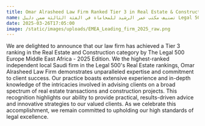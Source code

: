 ```yaml
---
title: Omar Alrasheed Law Firm Ranked Tier 3 in Real Estate & Construction by Legal 500 EMEA 2025
name: تصنيف مكتب عمر الرشيد للمحاماة في الفئة الثالثة ضمن دليل Legal 500 EMEA 2025 في مجال العقارات والإنشاءات
date: 2025-03-26T17:05:00
image: /static/images/uploads/EMEA_Leading_firm_2025_raw.png
---
```

We are delighted to announce that our law firm has achieved a Tier 3 ranking in the Real Estate and Construction category by The Legal 500 Europe Middle East Africa - 2025 Edition. We the highest-ranked independent local Saudi firm in the Legal 500's Real Estate rankings, Omar Alrasheed Law Firm demonstrates unparalleled expertise and commitment to client success. Our practice boasts extensive experience and in-depth knowledge of the intricacies involved in advising clients on a broad spectrum of real estate transactions and construction projects. This recognition highlights our ability to provide practical, results-driven advice and innovative strategies to our valued clients. As we celebrate this accomplishment, we remain committed to upholding our high standards of legal excellence.

